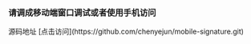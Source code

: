 ### 请调成移动端窗口调试或者使用手机访问 
<note-demo-signature />
源码地址 [点击访问](https://github.com/chenyejun/mobile-signature.git)